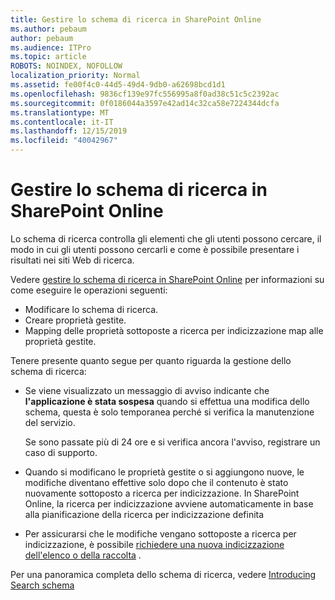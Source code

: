 ```yaml
---
title: Gestire lo schema di ricerca in SharePoint Online
ms.author: pebaum
author: pebaum
ms.audience: ITPro
ms.topic: article
ROBOTS: NOINDEX, NOFOLLOW
localization_priority: Normal
ms.assetid: fe00f4c0-44d5-49d4-9db0-a62698bcd1d1
ms.openlocfilehash: 9836cf139e97fc556995a8f0ad38c51c5c2392ac
ms.sourcegitcommit: 0f0186044a3597e42ad14c32ca58e7224344dcfa
ms.translationtype: MT
ms.contentlocale: it-IT
ms.lasthandoff: 12/15/2019
ms.locfileid: "40042967"
---
```

# <a name="manage-search-schema-in-sharepoint-online"></a>Gestire lo schema di ricerca in SharePoint Online

Lo schema di ricerca controlla gli elementi che gli utenti possono cercare, il modo in cui gli utenti possono cercarli e come è possibile presentare i risultati nei siti Web di ricerca. 

Vedere [gestire lo schema di ricerca in SharePoint Online](https://docs.microsoft.com/sharepoint/manage-search-schema) per informazioni su come eseguire le operazioni seguenti: 
- Modificare lo schema di ricerca.
- Creare proprietà gestite.
- Mapping delle proprietà sottoposte a ricerca per indicizzazione map alle proprietà gestite.

Tenere presente quanto segue per quanto riguarda la gestione dello schema di ricerca:

- Se viene visualizzato un messaggio di avviso indicante che **l'applicazione è stata sospesa** quando si effettua una modifica dello schema, questa è solo temporanea perché si verifica la manutenzione del servizio. 

    Se sono passate più di 24 ore e si verifica ancora l'avviso, registrare un caso di supporto.
- Quando si modificano le proprietà gestite o si aggiungono nuove, le modifiche diventano effettive solo dopo che il contenuto è stato nuovamente sottoposto a ricerca per indicizzazione. In SharePoint Online, la ricerca per indicizzazione avviene automaticamente in base alla pianificazione della ricerca per indicizzazione definita
- Per assicurarsi che le modifiche vengano sottoposte a ricerca per indicizzazione, è possibile [richiedere una nuova indicizzazione dell'elenco o della raccolta](https://docs.microsoft.com/sharepoint/manage-search-schema#request-re-indexing-of-a-document-library-or-list) . 

Per una panoramica completa dello schema di ricerca, vedere [Introducing Search schema](https://blogs.technet.microsoft.com/tothesharepoint/2012/11/25/introducing-search-schema-for-sharepoint-2013/) 



